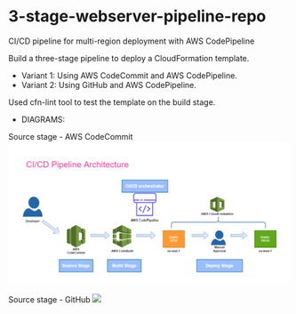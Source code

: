 # 3-stage-webserver-pipeline-repo

CI/CD pipeline for multi-region deployment with AWS CodePipeline

Build a three-stage pipeline to deploy a CloudFormation template.
- Variant 1: Using AWS CodeCommit and AWS CodePipeline.
- Variant 2: Using GitHub and AWS CodePipeline.

Used cfn-lint tool to test the template on the build stage.

- DIAGRAMS:

Source stage - AWS CodeCommit
![](diagram.drawio.png)

Source stage - GitHub
![](diagram-1.drawio.png)